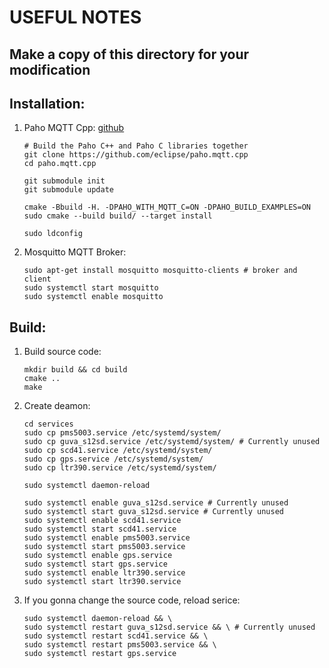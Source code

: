 # USEFUL NOTES

## Make a copy of this directory for your modification

## Installation:
1. Paho MQTT Cpp: [github](https://github.com/eclipse/paho.mqtt.cpp)
    ```
    # Build the Paho C++ and Paho C libraries together
    git clone https://github.com/eclipse/paho.mqtt.cpp
    cd paho.mqtt.cpp

    git submodule init
    git submodule update

    cmake -Bbuild -H. -DPAHO_WITH_MQTT_C=ON -DPAHO_BUILD_EXAMPLES=ON
    sudo cmake --build build/ --target install

    sudo ldconfig
    ```

2. Mosquitto MQTT Broker:
    ```
    sudo apt-get install mosquitto mosquitto-clients # broker and client
    sudo systemctl start mosquitto
    sudo systemctl enable mosquitto
    ```

## Build:

1. Build source code:
    ```
    mkdir build && cd build
    cmake ..
    make
    ```

2. Create deamon:
    ```
    cd services
    sudo cp pms5003.service /etc/systemd/system/
    sudo cp guva_s12sd.service /etc/systemd/system/ # Currently unused
    sudo cp scd41.service /etc/systemd/system/
    sudo cp gps.service /etc/systemd/system/
    sudo cp ltr390.service /etc/systemd/system/

    sudo systemctl daemon-reload
    
    sudo systemctl enable guva_s12sd.service # Currently unused
    sudo systemctl start guva_s12sd.service # Currently unused
    sudo systemctl enable scd41.service 
    sudo systemctl start scd41.service
    sudo systemctl enable pms5003.service
    sudo systemctl start pms5003.service
    sudo systemctl enable gps.service
    sudo systemctl start gps.service
    sudo systemctl enable ltr390.service
    sudo systemctl start ltr390.service   
    ```

3. If you gonna change the source code, reload serice:
    ```
    sudo systemctl daemon-reload && \
    sudo systemctl restart guva_s12sd.service && \ # Currently unused
    sudo systemctl restart scd41.service && \
    sudo systemctl restart pms5003.service && \
    sudo systemctl restart gps.service
    ```